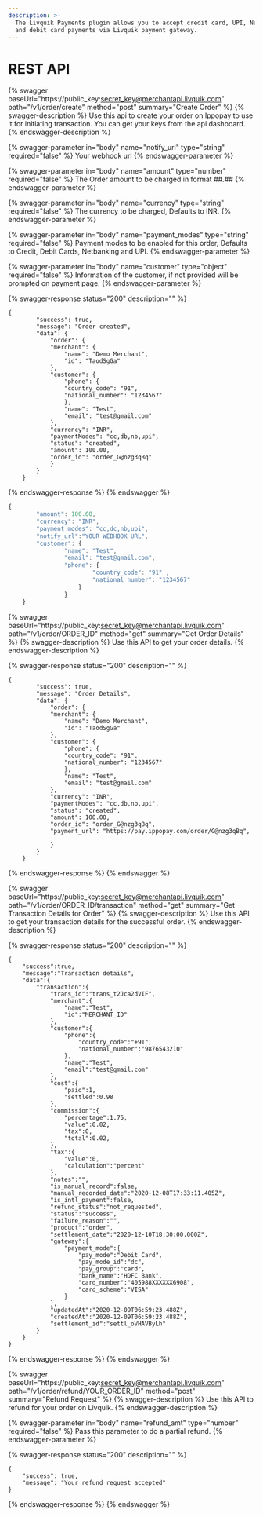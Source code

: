 ```yaml
---
description: >-
  The Livquik Payments plugin allows you to accept credit card, UPI, Netbanking
  and debit card payments via Livquik payment gateway.
---
```


# REST API

{% swagger baseUrl="https://public_key:secret_key@merchantapi.livquik.com" path="/v1/order/create" method="post" summary="Create Order" %}
{% swagger-description %}
Use this api to create your order on Ippopay to use it for initiating transaction. You can get your keys from the api dashboard.
{% endswagger-description %}

{% swagger-parameter in="body" name="notify_url" type="string" required="false" %}
Your webhook url
{% endswagger-parameter %}

{% swagger-parameter in="body" name="amount" type="number" required="false" %}
The Order amount to be charged in format ##.##
{% endswagger-parameter %}

{% swagger-parameter in="body" name="currency" type="string" required="false" %}
The currency to be charged, Defaults to INR.
{% endswagger-parameter %}

{% swagger-parameter in="body" name="payment_modes" type="string" required="false" %}
Payment modes to be enabled for this order, Defaults to Credit, Debit Cards, Netbanking and UPI.
{% endswagger-parameter %}

{% swagger-parameter in="body" name="customer" type="object" required="false" %}
Information of the customer, if not provided will be prompted on payment page.
{% endswagger-parameter %}

{% swagger-response status="200" description="" %}
```
{
        "success": true,
        "message": "Order created",
        "data": {
            "order": {
            "merchant": {
                "name": "Demo Merchant",
                "id": "TaodSgGa"
            },
            "customer": {
                "phone": {
                "country_code": "91",
                "national_number": "1234567"
                },
                "name": "Test",
                "email": "test@gmail.com"
            },
            "currency": "INR",
            "paymentModes": "cc,db,nb,upi",
            "status": "created",
            "amount": 100.00,
            "order_id": "order_G@nzg3qBq"           
            }
        }
    }
```
{% endswagger-response %}
{% endswagger %}

```javascript
{
        "amount": 100.00,
        "currency": "INR",
        "payment_modes": "cc,dc,nb,upi",
        "notify_url":"YOUR WEBHOOK URL",
        "customer": {
                "name": "Test",
                "email": "test@gmail.com",
                "phone": {
                        "country_code": "91" ,
                        "national_number": "1234567"
                    }
                }
    }
```

{% swagger baseUrl="https://public_key:secret_key@merchantapi.livquik.com" path="/v1/order/ORDER_ID" method="get" summary="Get Order Details" %}
{% swagger-description %}
Use this API to get your order details.
{% endswagger-description %}

{% swagger-response status="200" description="" %}
```
{
        "success": true,
        "message": "Order Details",
        "data": {
            "order": {
            "merchant": {
                "name": "Demo Merchant",
                "id": "TaodSgGa"
            },
            "customer": {
                "phone": {
                "country_code": "91",
                "national_number": "1234567"
                },
                "name": "Test",
                "email": "test@gmail.com"
            },
            "currency": "INR",
            "paymentModes": "cc,db,nb,upi",
            "status": "created",
            "amount": 100.00,
            "order_id": "order_G@nzg3qBq", 
            "payment_url": "https://pay.ippopay.com/order/G@nzg3qBq",
           
            }
        }
    }
```
{% endswagger-response %}
{% endswagger %}

{% swagger baseUrl="https://public_key:secret_key@merchantapi.livquik.com" path="/v1/order/ORDER_ID/transaction" method="get" summary="Get Transaction Details for Order" %}
{% swagger-description %}
Use this API to get your transaction details for the successful order.
{% endswagger-description %}

{% swagger-response status="200" description="" %}
```
{
    "success":true,
    "message":"Transaction details",
    "data":{
        "transaction":{
            "trans_id":"trans_t2Jca2dVIF",
            "merchant":{
                "name":"Test",
                "id":"MERCHANT_ID"
            },
            "customer":{
                "phone":{
                    "country_code":"+91",
                    "national_number":"9876543210"
                },
                "name":"Test",
                "email":"test@gmail.com"
            },
            "cost":{
                "paid":1,
                "settled":0.98
            },
            "commission":{
                "percentage":1.75,
                "value":0.02,
                "tax":0,
                "total":0.02,
            },
            "tax":{
                "value":0,
                "calculation":"percent"
            },
            "notes":"",
            "is_manual_record":false,
            "manual_recorded_date":"2020-12-08T17:33:11.405Z",
            "is_intl_payment":false,
            "refund_status":"not_requested",
            "status":"success",
            "failure_reason":"",
            "product":"order",
            "settlement_date":"2020-12-10T18:30:00.000Z",
            "gateway":{
                "payment_mode":{
                    "pay_mode":"Debit Card",
                    "pay_mode_id":"dc",
                    "pay_group":"card",
                    "bank_name":"HDFC Bank",
                    "card_number":"405988XXXXXX6908",
                    "card_scheme":"VISA"
                }
            },
            "updatedAt":"2020-12-09T06:59:23.488Z",
            "createdAt":"2020-12-09T06:59:23.488Z",
            "settlement_id":"settl_oVHAVByLh"
        }
    }
}
```
{% endswagger-response %}
{% endswagger %}

{% swagger baseUrl="https://public_key:secret_key@merchantapi.livquik.com" path="/v1/order/refund/YOUR_ORDER_ID" method="post" summary="Refund Request" %}
{% swagger-description %}
Use this API to refund for your order on Livquik.
{% endswagger-description %}

{% swagger-parameter in="body" name="refund_amt" type="number" required="false" %}
Pass this parameter to do a partial refund.
{% endswagger-parameter %}

{% swagger-response status="200" description="" %}
```
{
    "success": true,
    "message": "Your refund request accepted"
}
```
{% endswagger-response %}
{% endswagger %}
